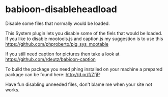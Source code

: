 babioon-disableheadload
=======================

Disable some files that normally would be loaded.

This System plugin lets you disable some of the fiels that would be loaded. 
If you like to disable mootools.js and caption.js my suggestion is to use this https://github.com/phproberto/plg_sys_mootable

If you still need caption for pictures then take a look at https://github.com/rdeutz/babioon-caption

To build the package you need phing installed on your machine a prepared package can be found here: http://d.pr/f/ZfjP

Have fun disabling unneeded files, don't blame me when your site not works. 
